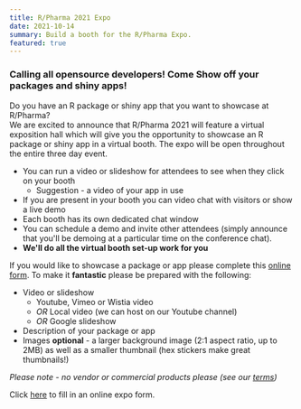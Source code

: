 ```yaml
---
title: R/Pharma 2021 Expo
date: 2021-10-14
summary: Build a booth for the R/Pharma Expo.
featured: true
---
```


### Calling all opensource developers! Come Show off your packages and shiny apps!

Do you have an R package or shiny app that you want to showcase at R/Pharma?  
We are excited to announce that R/Pharma 2021 will feature a virtual exposition hall which will give you the opportunity to showcase an R package or shiny app in a virtual booth.  The expo will be open throughout the entire three day event.

- You can run a video or slideshow for attendees to see when they click on your booth
  - Suggestion - a video of your app in use
- If you are present in your booth you can video chat with visitors or show a live demo
- Each booth has its own dedicated chat window
- You can schedule a demo and invite other attendees (simply announce that you'll be demoing at a particular time on the conference chat).
- **We'll do all the virtual booth set-up work for you**

If you would like to showcase a package or app please complete this [online form](https://4mzlydrr31h.typeform.com/to/Je2DyDat).  To make it **fantastic** please be prepared with the following:

- Video or slideshow
  - Youtube, Vimeo or Wistia video
  - *OR* Local video (we can host on our Youtube channel)
  - *OR* Google slideshow
- Description of your package or app
- Images **optional** - a larger background image (2:1 aspect ratio, up to 2MB) as well as a smaller thumbnail (hex stickers make great thumbnails!)

*Please note - no vendor or commercial products please (see our [terms](https://rinpharma.com/terms))*

Click [here](https://4mzlydrr31h.typeform.com/to/Je2DyDat) to fill in an online expo form.
